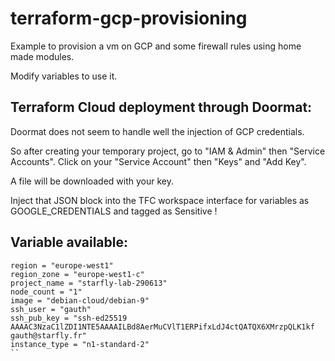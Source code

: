 terraform-gcp-provisioning
==========================

Example to provision a vm on GCP and some firewall rules using home made modules.

Modify variables to use it.

Terraform Cloud deployment through Doormat:
-------------------------------------------

Doormat does not seem to handle well the injection of GCP credentials.

So after creating your temporary project, go to "IAM & Admin" then "Service Accounts".
Click on your "Service Account" then "Keys" and "Add Key".

A file will be downloaded with your key.

Inject that JSON block into the TFC workspace interface for variables as GOOGLE_CREDENTIALS and tagged as Sensitive !

Variable available:
-------------------

```
region = "europe-west1"
region_zone = "europe-west1-c"
project_name = "starfly-lab-290613"
node_count = "1"
image = "debian-cloud/debian-9"
ssh_user = "gauth"
ssh_pub_key = "ssh-ed25519 AAAAC3NzaC1lZDI1NTE5AAAAILBd8AerMuCVlT1ERPifxLdJ4ctQATQX6XMrzpQLK1kf gauth@starfly.fr"
instance_type = "n1-standard-2"
``

